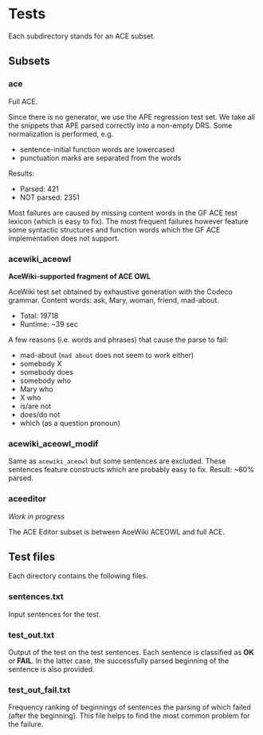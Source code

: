Tests
=====

Each subdirectory stands for an ACE subset.

Subsets
-------

### ace

Full ACE.

Since there is no generator, we use the APE regression test set.
We take all the snippets that APE parsed correctly into a non-empty DRS.
Some normalization is performed, e.g.

  * sentence-initial function words are lowercased
  * punctuation marks are separated from the words

Results:

  * Parsed: 421
  * NOT parsed: 2351

Most failures are caused by missing content words in the GF ACE test lexicon
(which is easy to fix). The most frequent failures however feature some syntactic
structures and function words which the GF ACE implementation does not support.


### acewiki_aceowl

__AceWiki-supported fragment of ACE OWL__

AceWiki test set obtained by exhaustive generation with the Codeco grammar.
Content words: ask, Mary, woman, friend, mad-about.

  * Total: 19718
  * Runtime: ~39 sec

A few reasons (i.e. words and phrases) that cause the parse to fail:

  * mad-about (`mad about` does not seem to work either)
  * somebody X
  * somebody does
  * somebody who
  * Mary who
  * X who
  * is/are not
  * does/do not
  * which (as a question pronoun)


### acewiki_aceowl_modif

Same as `acewiki_aceowl` but some sentences are excluded.
These sentences feature constructs which are probably easy to fix.
Result: ~60% parsed.

### aceeditor

_Work in progress_

The ACE Editor subset is between AceWiki ACEOWL and full ACE.


Test files
----------

Each directory contains the following files.

### sentences.txt

Input sentences for the test.

### test_out.txt

Output of the test on the test sentences.
Each sentence is classified as __OK__ or __FAIL__.
In the latter case, the successfully parsed beginning of the sentence
is also provided.

### test_out_fail.txt

Frequency ranking of beginnings of sentences the parsing of which
failed (after the beginning).
This file helps to find the most common problem for the failure.
